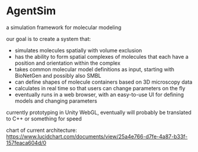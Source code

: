 # AgentSim
a simulation framework for molecular modeling

our goal is to create a system that:
- simulates molecules spatially with volume exclusion
- has the ability to form spatial complexes of molecules that each have a position and orientation within the complex
- takes common molecular model definitions as input, starting with BioNetGen and possibly also SMBL
- can define shapes of molecule containers based on 3D microscopy data
- calculates in real time so that users can change parameters on the fly
- eventually runs in a web browser, with an easy-to-use UI for defining models and changing parameters

currently prototyping in Unity WebGL, eventually will probably be translated to C++ or something for speed

chart of current architecture: https://www.lucidchart.com/documents/view/25a4e766-d7fe-4a87-b33f-157feaca604d/0
